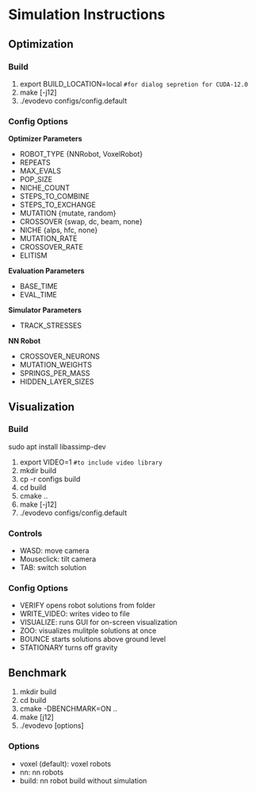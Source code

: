 # Simulation Instructions

## Optimization

### Build

1. export BUILD_LOCATION=local `#for dialog sepretion for CUDA-12.0`
1. make [-j12]
1. ./evodevo configs/config.default

### Config Options
**Optimizer Parameters**
- ROBOT_TYPE {NNRobot, VoxelRobot}
- REPEATS
- MAX_EVALS
- POP_SIZE
- NICHE_COUNT
- STEPS_TO_COMBINE
- STEPS_TO_EXCHANGE
- MUTATION {mutate, random}
- CROSSOVER {swap, dc, beam, none}
- NICHE {alps, hfc, none}
- MUTATION_RATE
- CROSSOVER_RATE
- ELITISM

**Evaluation Parameters**
- BASE_TIME
- EVAL_TIME

**Simulator Parameters**
- TRACK_STRESSES

**NN Robot**
- CROSSOVER_NEURONS
- MUTATION_WEIGHTS
- SPRINGS_PER_MASS
- HIDDEN_LAYER_SIZES


## Visualization

### Build
sudo apt install libassimp-dev

1. export VIDEO=1 `#to include video library`
1. mkdir build
1. cp -r configs build
1. cd build
1. cmake ..
1. make [-j12]
1. ./evodevo configs/config.default

### Controls

- WASD: move camera
- Mouseclick: tilt camera
- TAB: switch solution

### Config Options
- VERIFY	    opens robot solutions from folder
- WRITE_VIDEO:  writes video to file
- VISUALIZE:    runs GUI for on-screen visualization
- ZOO:          visualizes mulitple solutions at once
- BOUNCE        starts solutions above ground level
- STATIONARY    turns off gravity

## Benchmark
1. mkdir build
1. cd build
1. cmake -DBENCHMARK=ON ..
1. make [j12]
1. ./evodevo [options]

### Options
- voxel (default): voxel robots
- nn: nn robots
- build: nn robot build without simulation